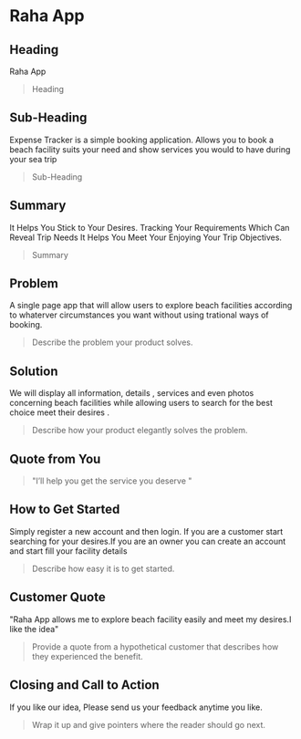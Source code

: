 # Raha App

<!--
> This material was originally posted [here](http://www.quora.com/What-is-Amazons-approach-to-product-development-and-product-management). It is reproduced here for posterities sake.

There is an approach called "working backwards" that is widely used at Amazon. They work backwards from the customer, rather than starting with an idea for a product and trying to bolt customers onto it. While working backwards can be applied to any specific product decision, using this approach is especially important when developing new products or features.

For new initiatives a product manager typically starts by writing an internal press release announcing the finished product. The target audience for the press release is the new/updated product's customers, which can be retail customers or internal users of a tool or technology. Internal press releases are centered around the customer problem, how current solutions (internal or external) fail, and how the new product will blow away existing solutions.

If the benefits listed don't sound very interesting or exciting to customers, then perhaps they're not (and shouldn't be built). Instead, the product manager should keep iterating on the press release until they've come up with benefits that actually sound like benefits. Iterating on a press release is a lot less expensive than iterating on the product itself (and quicker!).

If the press release is more than a page and a half, it is probably too long. Keep it simple. 3-4 sentences for most paragraphs. Cut out the fat. Don't make it into a spec. You can accompany the press release with a FAQ that answers all of the other business or execution questions so the press release can stay focused on what the customer gets. My rule of thumb is that if the press release is hard to write, then the product is probably going to suck. Keep working at it until the outline for each paragraph flows.

Oh, and I also like to write press-releases in what I call "Oprah-speak" for mainstream consumer products. Imagine you're sitting on Oprah's couch and have just explained the product to her, and then you listen as she explains it to her audience. That's "Oprah-speak", not "Geek-speak".

Once the project moves into development, the press release can be used as a touchstone; a guiding light. The product team can ask themselves, "Are we building what is in the press release?" If they find they're spending time building things that aren't in the press release (overbuilding), they need to ask themselves why. This keeps product development focused on achieving the customer benefits and not building extraneous stuff that takes longer to build, takes resources to maintain, and doesn't provide real customer benefit (at least not enough to warrant inclusion in the press release).
 -->

## Heading

Raha App

> Heading

## Sub-Heading

Expense Tracker is a simple booking application. Allows you to book a beach facility suits your need and show services you would to have during your sea trip

> Sub-Heading

## Summary

It Helps You Stick to Your Desires. Tracking Your Requirements Which Can Reveal Trip Needs
It Helps You Meet Your Enjoying Your Trip Objectives.

> Summary

## Problem

A single page app that will allow users to explore beach facilities according to whaterver circumstances you want without using trational ways of booking.

> Describe the problem your product solves.

## Solution

We will display all information, details , services and even photos concerning beach facilities while allowing users to search for the best choice meet their desires .

<!-- Users can also find their expenses by type of expenses. -->

> Describe how your product elegantly solves the problem.

## Quote from You

> "I’ll help you get the service you deserve "

## How to Get Started

Simply register a new account and then login. If you are a customer start searching for your desires.If you are an owner you can create an account and start fill your facility details

> Describe how easy it is to get started.

## Customer Quote

"Raha App allows me to explore beach facility easily and meet my desires.I like the idea"

> Provide a quote from a hypothetical customer that describes how they experienced the benefit.

## Closing and Call to Action

If you like our idea, Please send us your feedback anytime you like.

> Wrap it up and give pointers where the reader should go next.
